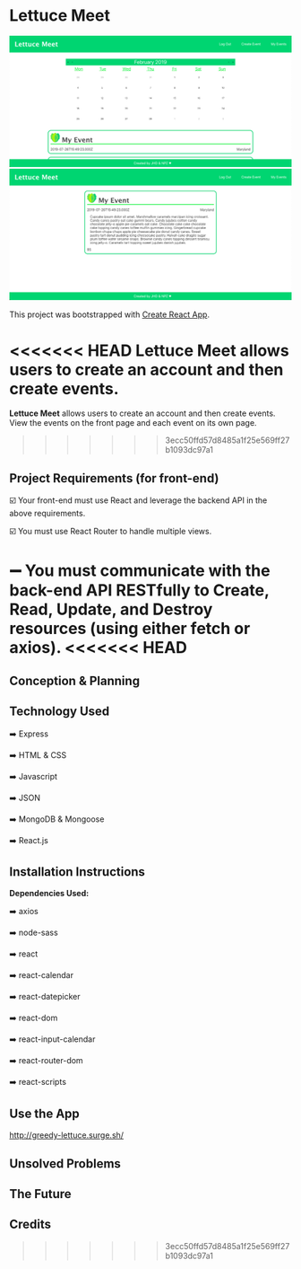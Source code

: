 # Lettuce Meet

![ScreenShot](./src/images/app_home.png)
![ScreenShot](./src/images/app_event.png)

This project was bootstrapped with [Create React App](https://github.com/facebook/create-react-app).

<<<<<<< HEAD
**Lettuce Meet** allows users to create an account and then create events.
=======
**Lettuce Meet** allows users to create an account and then create events. View the events on the front page and each event on its own page.
>>>>>>> 3ecc50ffd57d8485a1f25e569ff27b1093dc97a1

## Project Requirements (for front-end)

:ballot_box_with_check: Your front-end must use React and leverage the backend API in the above requirements.

:ballot_box_with_check: You must use React Router to handle multiple views.

:heavy_minus_sign: You must communicate with the back-end API RESTfully to Create, Read, Update, and Destroy resources (using either fetch or axios).
<<<<<<< HEAD
=======

## Conception & Planning

## Technology Used

:arrow_right: Express

:arrow_right: HTML & CSS

:arrow_right: Javascript

:arrow_right: JSON

:arrow_right: MongoDB & Mongoose

:arrow_right: React.js


## Installation Instructions
__Dependencies Used:__

:arrow_right: axios

:arrow_right: node-sass

:arrow_right: react

:arrow_right: react-calendar

:arrow_right: react-datepicker

:arrow_right: react-dom

:arrow_right: react-input-calendar

:arrow_right: react-router-dom

:arrow_right: react-scripts

## Use the App
http://greedy-lettuce.surge.sh/

## Unsolved Problems

## The Future

## Credits
>>>>>>> 3ecc50ffd57d8485a1f25e569ff27b1093dc97a1

